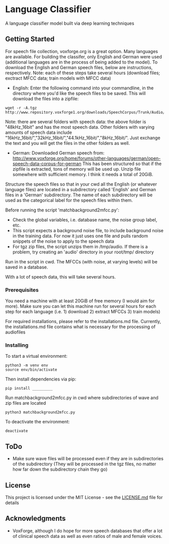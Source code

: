 # Language Classifier
A language classifier model built via deep learning techniques

## Getting Started

For speech file collection, voxforge.org is a great option. Many languages are available. For building the classifer, only English and German were used (additional languages are in the process of being added to the model). To download the English and German speech files, below are instructions, respectively. Note: each of these steps take several hours (download files; exctract MFCC data; train models with MFCC data)

* English:
Enter the following command into your commandline, in the directory where you'd like the speech files to be saved. This will download the files into a zipfile:
```
wget -r -A.tgz http://www.repository.voxforge1.org/downloads/SpeechCorpus/Trunk/Audio/Original/48kHz_16bit/s
```
Note: there are several folders with speech data: the above folder is "48kHz_16bit" and has the most speech data. Other folders with varying amounts of speech data include "16kHz_16bit/","32kHz_16bit/","44.1kHz_16bit/","8kHz_16bit/". Just exchange the text and you will get the files in the other folders as well.

* German:
Downloaded German speech from: http://www.voxforge.org/home/forums/other-languages/german/open-speech-data-corpus-for-german
This has been structured so that if the zipfile is extracted, tons of memory will be used up. Unzip file somewhere with sufficient memory. I think it needs a total of 20GiB.

Structure the speech files so that in your cwd all the English (or whatever language files) are located in a subdirectory called 'English' and German files in a 'German' subdirectory. The name of each subdirectory will be used as the categorical label for the speech files within them. 

Before running the script 'matchbackground2mfcc.py':
* Check the global variables, i.e. database name, the noise group label, etc.
* This script expects a background noise file, to include background noise in the training data. For now it just uses one file and pulls random snippets of the noise to apply to the speech data
* For tgz zip files, the script unzips them in /tmp/audio. If there is a problem, try creating an 'audio' directory in your root/tmp/ directory

Run  in the script in cwd. The MFCCs (with noise, at varying levels) will be saved in a database. 

With a lot of speech data, this will take several hours.


### Prerequisites

You need a machine with at least 20GiB of free memory (I would aim for more). Make sure you can let this machine run for several hours for each step for each language (i.e. 1) download 2) extract MFCCs 3) train models)

For required installations, please refer to the installations.md file.
Currently, the installations.md file contains what is necessary for the processing of audiofiles

### Installing

To start a virtual environment:
```
python3 -m venv env
source env/bin/activate
```

Then install dependencies via pip:
```
pip install _________
```

Run matchbackground2mfcc.py in cwd where subdirectories of wave and zip files are located
```
python3 matchbackground2mfcc.py
```

To deactivate the environment:
```
deactivate
```

## ToDo
* Make sure wave files will be processed even if they are in subdirectories of the subdirectory (They will be processed in the tgz files, no matter how far down the subdirectory chain they go)

## License

This project is licensed under the MIT License - see the [LICENSE.md](LICENSE.md) file for details

## Acknowledgments

* VoxForge, although I do hope for more speech databases that offer a lot of clinical speech data as well as even ratios of male and female voices.
